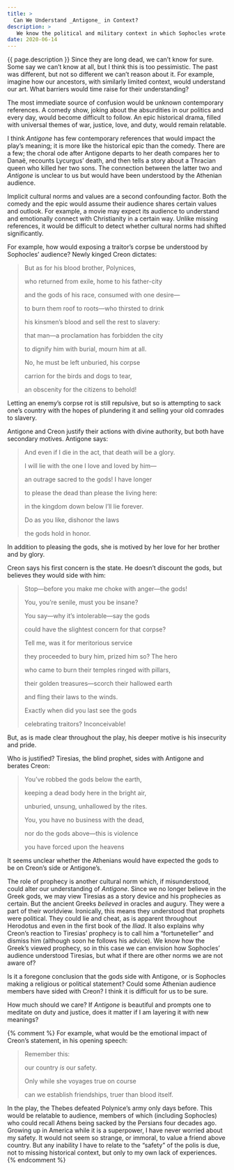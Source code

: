 ```yaml
---
title: >
  Can We Understand _Antigone_ in Context?
description: >
   We know the political and military context in which Sophocles wrote. Is this enough to interpret his plays as his audience would?
date: 2020-06-14
---
```


{{ page.description }} Since they are long dead, we can’t know for sure. Some say we can’t know at all, but I think this is too pessimistic. The past was different, but not so different we can’t reason about it.  For example, imagine how our ancestors, with similarly limited context, would understand our art. What barriers would time raise for their understanding?

The most immediate source of confusion would be unknown contemporary references. A comedy show, joking about the absurdities in our politics and every day, would become difficult to follow. An epic historical drama, filled with universal themes of war, justice, love, and duty, would remain relatable.

I think _Antigone_ has few contemporary references that would impact the play’s meaning; it is more like the historical epic than the comedy. There are a few; the choral ode after Antigone departs to her death compares her to Danaë, recounts Lycurgus’ death, and then tells a story about a Thracian queen who killed her two sons. The connection between the latter two and _Antigone_ is unclear to us but would have been understood by the Athenian audience.

Implicit cultural norms and values are a second confounding factor. Both the comedy and the epic would assume their audience shares certain values and outlook. For example, a movie may expect its audience to understand and emotionally connect with Christianity in a certain way. Unlike missing references, it would be difficult to detect whether cultural norms had shifted significantly.

For example, how would exposing a traitor’s corpse be understood by Sophocles’ audience? Newly kinged Creon dictates:

<blockquote class="poetry">
<p>But as for his blood brother, Polynices,</p>
<p>who returned from exile, home to his father-city</p>
<p>and the gods of his race, consumed with one desire—</p>
<p>to burn them roof to roots—who thirsted to drink</p>
<p>his kinsmen’s blood and sell the rest to slavery:</p>
<p>that man—a proclamation has forbidden the city</p>
<p>to dignify him with burial, mourn him at all.</p>
<p>No, he must be left unburied, his corpse</p>
<p>carrion for the birds and dogs to tear,</p>
<p>an obscenity for the citizens to behold!</p>
</blockquote>

Letting an enemy’s corpse rot is still repulsive, but so is attempting to sack one’s country with the hopes of plundering it and selling your old comrades to slavery.

Antigone and Creon justify their actions with divine authority, but both have secondary motives. Antigone says:

<blockquote class="poetry">
<p>And even if I die in the act, that death will be a glory.</p>
<p>I will lie with the one I love and loved by him—</p>
<p>an outrage sacred to the gods! I have longer</p>
<p>to please the dead than please the living here:</p>
<p>in the kingdom down below I’ll lie forever.</p>
<p>Do as you like, dishonor the laws</p>
<p>the gods hold in honor.</p>
</blockquote>

In addition to pleasing the gods, she is motived by her love for her brother and by glory.

Creon says his first concern is the state. He doesn’t discount the gods, but believes they would side with him:

<blockquote class="poetry">
<p>Stop—before you make me choke with anger—the gods!</p>
<p>You, you’re senile, must you be insane?</p>
<p>You say—why it’s intolerable—say the gods</p>
<p>could have the slightest concern for that corpse?</p>
<p>Tell me, was it for meritorious service</p>
<p>they proceeded to bury him, prized him so? The hero</p>
<p>who came to burn their temples ringed with pillars,</p>
<p>their golden treasures—scorch their hallowed earth</p>
<p>and fling their laws to the winds.</p>
<p>Exactly when did you last see the gods</p>
<p>celebrating traitors? Inconceivable!</p>
</blockquote>

But, as is made clear throughout the play, his deeper motive is his insecurity and pride.

Who is justified? Tiresias, the blind prophet, sides with Antigone and berates Creon:

<blockquote class="poetry">
<p>You’ve robbed the gods below the earth,</p>
<p>keeping a dead body here in the bright air,</p>
<p>unburied, unsung, unhallowed by the rites.</p>
<p>You, you have no business with the dead,</p>
<p>nor do the gods above—this is violence</p>
<p>you have forced upon the heavens</p>
</blockquote>

It seems unclear whether the Athenians would have expected the gods to be on Creon’s side or Antigone’s.

The role of prophecy is another cultural norm which, if misunderstood, could alter our understanding of _Antigone_. Since we no longer believe in the Greek gods, we may view Tiresias as a story device and his prophecies as certain. But the ancient Greeks _believed_ in oracles and augury. They were a part of their worldview. Ironically, this means they understood that prophets were political. They could lie and cheat, as is apparent throughout Herodotus and even in the first book of the _Iliad_. It also explains why Creon’s reaction to Tiresias’ prophecy is to call him a “fortuneteller” and dismiss him (although soon he follows his advice). We know how the Greek’s viewed prophecy, so in this case we can envision how Sophocles’ audience understood Tiresias, but what if there are other norms we are not aware of?

Is it a foregone conclusion that the gods side with Antigone, or is Sophocles making a religious or political statement? Could some Athenian audience members have sided with Creon? I think it is difficult for us to be sure.

How much should we care? If _Antigone_ is beautiful and prompts one to meditate on duty and justice, does it matter if I am layering it with new meanings?

{% comment %}
For example, what would be the emotional impact of Creon’s statement, in his opening speech:

<blockquote class="poetry">
<p>Remember this:</p>
<p>our country <em>is</em> our safety.</p>
<p>Only while she voyages true on course</p>
<p>can we establish friendships, truer than blood itself.</p>
</blockquote>

In the play, the Thebes defeated Polynice’s army only days before. This would be relatable to audience, members of which (including Sophocles) who could recall Athens being sacked by the Persians four decades ago.  Growing up in America while it is a superpower, I have never worried about my safety. It would not seem so strange, or immoral, to value a friend above country. But any inability I have to relate to the “safety” of the polis is due, not to missing historical context, but only to my own lack of experiences.
{% endcomment %}
